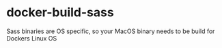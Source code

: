# docker-build-sass
Sass binaries are OS specific, so your MacOS binary needs to be build for Dockers Linux OS
